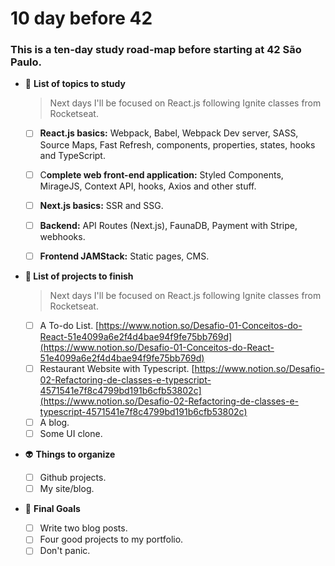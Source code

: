 # 10 day before 42 

### This is a ten-day study road-map before starting at 42 São Paulo. 

- 👾 **List of topics to study**

    > Next days I'll be focused on React.js following Ignite classes from Rocketseat.

    - [ ]  **React.js basics:** Webpack, Babel, Webpack Dev server, SASS, Source Maps, Fast Refresh, components, properties, states, hooks and TypeScript.
    - [ ]  C**omplete web front-end application:** Styled Components, MirageJS, Context API, hooks, Axios and other stuff.
    - [ ]  **Next.js basics:** SSR and SSG.
    - [ ]  **Backend:** API Routes (Next.js), FaunaDB, Payment with Stripe, webhooks.
    - [ ]  **Frontend JAMStack:** Static pages, CMS.

     

- **🤖 List of projects to finish**

    > Next days I'll be focused on React.js following Ignite classes from Rocketseat.

    - [ ]  A To-do List. [https://www.notion.so/Desafio-01-Conceitos-do-React-51e4099a6e2f4d4bae94f9fe75bb769d](https://www.notion.so/Desafio-01-Conceitos-do-React-51e4099a6e2f4d4bae94f9fe75bb769d)
    - [ ]  Restaurant Website with Typescript. [https://www.notion.so/Desafio-02-Refactoring-de-classes-e-typescript-4571541e7f8c4799bd191b6cfb53802c](https://www.notion.so/Desafio-02-Refactoring-de-classes-e-typescript-4571541e7f8c4799bd191b6cfb53802c)
    - [ ]  A blog.
    - [ ]  Some UI clone.

- 👽 **Things to organize**
    - [ ]  Github projects.
    - [ ]  My site/blog.

- 🤡 **Final Goals**
    - [ ]  Write two blog posts.
    - [ ]  Four good projects to my portfolio.
    - [ ]  Don't panic.
